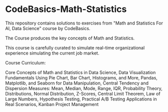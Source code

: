 # CodeBasics-Math-Statistics

This repository contains solutions to exercises from "Math and Statistics For AI, Data Science" course by CodeBasics.

The Course produces the key concepts of Math and Statistics. 

This course is carefully curated to simulate real-time organizational experience simulating the current job market.

Course Curriculum:

Core Concepts of Math and Statistics in Data Science,
Data Visualization Fundamentals Using Pie Chart, Bar Chart, Histograms, and More,
Pandas, Matplotlib, and Seaborn for Data Manipulation,
Central Tendency and Dispersion Measures: Mean, Median, Mode, Range, IQR,
Probability Theory, Distributions, Normal Distribution, Z-Scores,
Central Limit Theorem, Law of Large Numbers, Hypothesis Testing,
Practical A/B Testing Applications in Real Scenarios,
Kanban Project Management
